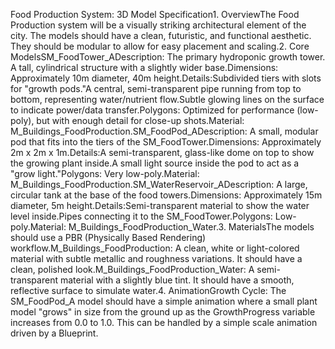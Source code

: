 Food Production System: 3D Model Specification1. OverviewThe Food Production system will be a visually striking architectural element of the city. The models should have a clean, futuristic, and functional aesthetic. They should be modular to allow for easy placement and scaling.2. Core ModelsSM_FoodTower_ADescription: The primary hydroponic growth tower. A tall, cylindrical structure with a slightly wider base.Dimensions: Approximately 10m diameter, 40m height.Details:Subdivided tiers with slots for "growth pods."A central, semi-transparent pipe running from top to bottom, representing water/nutrient flow.Subtle glowing lines on the surface to indicate power/data transfer.Polygons: Optimized for performance (low-poly), but with enough detail for close-up shots.Material: M_Buildings_FoodProduction.SM_FoodPod_ADescription: A small, modular pod that fits into the tiers of the SM_FoodTower.Dimensions: Approximately 2m x 2m x 1m.Details:A semi-transparent, glass-like dome on top to show the growing plant inside.A small light source inside the pod to act as a "grow light."Polygons: Very low-poly.Material: M_Buildings_FoodProduction.SM_WaterReservoir_ADescription: A large, circular tank at the base of the food towers.Dimensions: Approximately 15m diameter, 5m height.Details:Semi-transparent material to show the water level inside.Pipes connecting it to the SM_FoodTower.Polygons: Low-poly.Material: M_Buildings_FoodProduction_Water.3. MaterialsThe models should use a PBR (Physically Based Rendering) workflow.M_Buildings_FoodProduction: A clean, white or light-colored material with subtle metallic and roughness variations. It should have a clean, polished look.M_Buildings_FoodProduction_Water: A semi-transparent material with a slightly blue tint. It should have a smooth, reflective surface to simulate water.4. AnimationGrowth Cycle: The SM_FoodPod_A model should have a simple animation where a small plant model "grows" in size from the ground up as the GrowthProgress variable increases from 0.0 to 1.0. This can be handled by a simple scale animation driven by a Blueprint.
